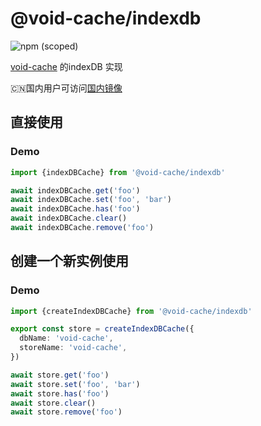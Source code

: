 # @void-cache/indexdb

![npm (scoped)](https://img.shields.io/npm/v/@void-cache/indexdb?style=flat-square)

[void-cache](https://gitee.com/white-kite/void-cache) 的indexDB 实现

🇨🇳国内用户可访问[国内镜像](https://gitee.com/white-kite/void-cache)


## 直接使用

### Demo

```ts
import {indexDBCache} from '@void-cache/indexdb'

await indexDBCache.get('foo')
await indexDBCache.set('foo', 'bar')
await indexDBCache.has('foo')
await indexDBCache.clear()
await indexDBCache.remove('foo')
```

## 创建一个新实例使用

### Demo

```ts
import {createIndexDBCache} from '@void-cache/indexdb'

export const store = createIndexDBCache({
  dbName: 'void-cache',
  storeName: 'void-cache',
})

await store.get('foo')
await store.set('foo', 'bar')
await store.has('foo')
await store.clear()
await store.remove('foo')
```


